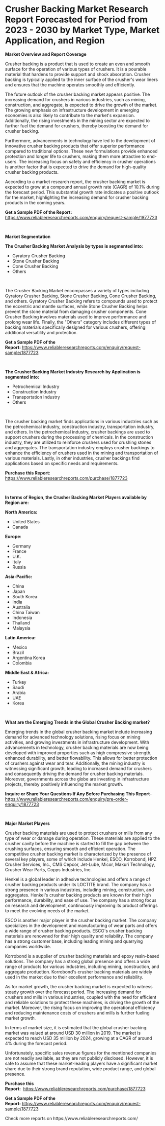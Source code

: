 <p><h1>Crusher Backing Market Research Report Forecasted for Period from 2023 -  2030 by Market Type, Market Application, and Region</h1></p><p><strong>Market Overview and Report Coverage</strong></p>
<p><p>Crusher backing is a product that is used to create an even and smooth surface for the operation of various types of crushers. It is a pourable material that hardens to provide support and shock absorption. Crusher backing is typically applied to the inner surface of the crusher's wear liners and ensures that the machine operates smoothly and efficiently.</p><p>The future outlook of the crusher backing market appears positive. The increasing demand for crushers in various industries, such as mining, construction, and aggregate, is expected to drive the growth of the market. The growing emphasis on infrastructure development in emerging economies is also likely to contribute to the market's expansion. Additionally, the rising investments in the mining sector are expected to further fuel the demand for crushers, thereby boosting the demand for crusher backing.</p><p>Furthermore, advancements in technology have led to the development of innovative crusher backing products that offer superior performance compared to traditional options. These new formulations provide enhanced protection and longer life to crushers, making them more attractive to end-users. The increasing focus on safety and efficiency in crusher operations is another factor that is expected to drive the demand for high-quality crusher backing products.</p><p>According to a market research report, the crusher backing market is expected to grow at a compound annual growth rate (CAGR) of 10.1% during the forecast period. This substantial growth rate indicates a positive outlook for the market, highlighting the increasing demand for crusher backing products in the coming years.</p></p>
<p><strong>Get a Sample PDF of the Report:</strong> <a href="https://www.reliableresearchreports.com/enquiry/request-sample/1877723">https://www.reliableresearchreports.com/enquiry/request-sample/1877723</a></p>
<p>&nbsp;</p>
<p><strong>Market Segmentation</strong></p>
<p><strong>The Crusher Backing Market Analysis by types is segmented into:</strong></p>
<p><ul><li>Gyratory Crusher Backing</li><li>Stone Crusher Backing</li><li>Cone Crusher Backing</li><li>Others</li></ul></p>
<p>&nbsp;</p>
<p><p>The Crusher Backing Market encompasses a variety of types including Gyratory Crusher Backing, Stone Crusher Backing, Cone Crusher Backing, and others. Gyratory Crusher Backing refers to compounds used to protect the eccentric and mantle surfaces, while Stone Crusher Backing helps prevent the stone material from damaging crusher components. Cone Crusher Backing involves materials used to improve performance and prolong wear life. Finally, the "Others" category includes different types of backing materials specifically designed for various crushers, offering additional versatility and protection.</p></p>
<p><strong>Get a Sample PDF of the Report:</strong>&nbsp;<a href="https://www.reliableresearchreports.com/enquiry/request-sample/1877723">https://www.reliableresearchreports.com/enquiry/request-sample/1877723</a></p>
<p>&nbsp;</p>
<p><strong>The Crusher Backing Market Industry Research by Application is segmented into:</strong></p>
<p><ul><li>Petrochemical Industry</li><li>Construction Industry</li><li>Transportation Industry</li><li>Others</li></ul></p>
<p>&nbsp;</p>
<p><p>The crusher backing market finds applications in various industries such as the petrochemical industry, construction industry, transportation industry, and others. In the petrochemical industry, crusher backings are used to support crushers during the processing of chemicals. In the construction industry, they are utilized to reinforce crushers used for crushing stones and aggregates. The transportation industry employs crusher backings to enhance the efficiency of crushers used in the mining and transportation of various materials. Lastly, in other industries, crusher backings find applications based on specific needs and requirements.</p></p>
<p><strong>Purchase this Report:</strong>&nbsp; <a href="https://www.reliableresearchreports.com/purchase/1877723">https://www.reliableresearchreports.com/purchase/1877723</a></p>
<p>&nbsp;</p>
<p><strong>In terms of Region, the Crusher Backing Market Players available by Region are:</strong></p>
<p>
    <p> <strong> North America: </strong>
        <ul>
            <li>United States</li>
            <li>Canada</li>
        </ul>
        </p> 
    <p> <strong> Europe: </strong>
        <ul>
            <li>Germany</li>
            <li>France</li>
            <li>U.K.</li>
            <li>Italy</li>
            <li>Russia</li>
        </ul>
        </p> 
    <p> <strong> Asia-Pacific: </strong>
        <ul>
            <li>China</li>
            <li>Japan</li>
            <li>South Korea</li>
            <li>India</li>
            <li>Australia</li>
            <li>China Taiwan</li>
            <li>Indonesia</li>
            <li>Thailand</li>
            <li>Malaysia</li>
        </ul>
        </p> 
    <p> <strong> Latin America: </strong>
        <ul>
            <li>Mexico</li>
            <li>Brazil</li>
            <li>Argentina Korea</li>
            <li>Colombia</li>
        </ul>
        </p> 
    <p> <strong> Middle East & Africa: </strong>
        <ul>
            <li>Turkey</li>
            <li>Saudi</li>
            <li>Arabia</li>
            <li>UAE</li>
            <li>Korea</li>
        </ul>
    </p>
    </p>
<p>&nbsp;</p>
<p><strong>What are the Emerging Trends in the Global Crusher Backing market?</strong></p>
<p><p>Emerging trends in the global crusher backing market include increasing demand for advanced technology solutions, rising focus on mining activities, and growing investments in infrastructure development. With advancements in technology, crusher backing materials are now being developed with improved properties such as high compressive strength, enhanced durability, and better flowability. This allows for better protection of crushers against wear and tear. Additionally, the mining industry is witnessing significant growth, leading to increased demand for crushers and consequently driving the demand for crusher backing materials. Moreover, governments across the globe are investing in infrastructure projects, thereby positively influencing the market growth.</p></p>
<p><strong>Inquire or Share Your Questions If Any Before Purchasing This Report</strong>- <a href="https://www.reliableresearchreports.com/enquiry/pre-order-enquiry/1877723">https://www.reliableresearchreports.com/enquiry/pre-order-enquiry/1877723</a></p>
<p>&nbsp;</p>
<p><strong>Major Market Players</strong></p>
<p><p>Crusher backing materials are used to protect crushers or mills from any type of wear or damage during operation. These materials are applied to the crusher cavity before the machine is started to fill the gap between the crushing surfaces, ensuring smooth and efficient operation. The competitive crusher backing market is characterized by the presence of several key players, some of which include Henkel, ESCO, Korrobond, HPZ Crusher Services, Inc., CMS Cepcor, Jet-Lube, Micor, Makuri Technology, Crusher Wear Parts, Copps Industries, Inc.</p><p>Henkel is a global leader in adhesive technologies and offers a range of crusher backing products under its LOCTITE brand. The company has a strong presence in various industries, including mining, construction, and aggregates. Henkel's crusher backing products are known for their high performance, durability, and ease of use. The company has a strong focus on research and development, continuously improving its product offerings to meet the evolving needs of the market.</p><p>ESCO is another major player in the crusher backing market. The company specializes in the development and manufacturing of wear parts and offers a wide range of crusher backing products. ESCO's crusher backing materials are renowned for their high quality and reliability. The company has a strong customer base, including leading mining and quarrying companies worldwide.</p><p>Korrobond is a supplier of crusher backing materials and epoxy resin-based solutions. The company has a strong global presence and offers a wide range of products for various industries, including mining, construction, and aggregate production. Korrobond's crusher backing materials are widely used in the market due to their excellent performance and reliability.</p><p>As for market growth, the crusher backing market is expected to witness steady growth over the forecast period. The increasing demand for crushers and mills in various industries, coupled with the need for efficient and reliable solutions to protect these machines, is driving the growth of the market. Moreover, the rising focus on improving the operational efficiency and reducing maintenance costs of crushers and mills is further fueling market growth.</p><p>In terms of market size, it is estimated that the global crusher backing market was valued at around USD 30 million in 2019. The market is expected to reach USD 35 million by 2024, growing at a CAGR of around 4% during the forecast period.</p><p>Unfortunately, specific sales revenue figures for the mentioned companies are not readily available, as they are not publicly disclosed. However, it is safe to assume that these market-leading players have a significant market share due to their strong brand reputation, wide product range, and global presence.</p></p>
<p><strong>Purchase this Report:</strong>&nbsp;&nbsp;<a href="https://www.reliableresearchreports.com/purchase/1877723">https://www.reliableresearchreports.com/purchase/1877723</a></p>
<p></p>
<p><strong>Get a Sample PDF of the Report:</strong>&nbsp;<a href="https://www.reliableresearchreports.com/enquiry/request-sample/1877723">https://www.reliableresearchreports.com/enquiry/request-sample/1877723</a></p>
<p>Check more reports on https://www.reliableresearchreports.com/</p>
